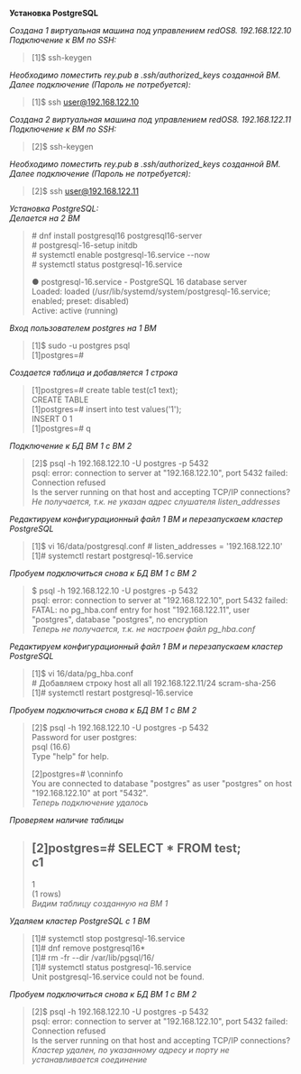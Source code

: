 **Установка PostgreSQL**  
  
*Создана 1 виртуальная машина под управлением redOS8. 192.168.122.10*  
*Подключение к ВМ по SSH:*  
> [1]\$ ssh-keygen  
  
*Необходимо поместить rey.pub в .ssh/authorized_keys созданной ВМ.*  
*Далее подключение (Пароль не потребуется):*  
> [1]\$ ssh user@192.168.122.10  
  
*Создана 2 виртуальная машина под управлением redOS8. 192.168.122.11*  
*Подключение к ВМ по SSH:*  
> [2]\$ ssh-keygen  
  
*Необходимо поместить rey.pub в .ssh/authorized_keys созданной ВМ.*  
*Далее подключение (Пароль не потребуется):*  
> [2]\$ ssh user@192.168.122.11  
  
*Установка PostgreSQL:*  
*Делается на 2 ВМ*  
> \# dnf install postgresql16 postgresql16-server  
> \# postgresql-16-setup initdb  
> \# systemctl enable postgresql-16.service --now  
> \# systemctl status postgresql-16.service  
>  
> ● postgresql-16.service - PostgreSQL 16 database server  
> Loaded: loaded (/usr/lib/systemd/system/postgresql-16.service; enabled; preset: disabled)  
> Active: active (running)  
>  
  
*Вход пользователем postgres на 1 ВМ*  
> [1]\$ sudo -u postgres psql  
> [1]postgres=\#  
  
*Создается таблица и добавляется 1 строка*  
> [1]postgres=\# create table test(c1 text);  
> CREATE TABLE  
> [1]postgres=\# insert into test values('1');  
> INSERT 0 1  
> [1]postgres=\# q  
  
*Подключение к БД ВМ 1 с ВМ 2*  
> [2]\$ psql -h 192.168.122.10 -U postgres -p 5432  
> psql: error: connection to server at "192.168.122.10", port 5432 failed: Connection refused  
> Is the server running on that host and accepting TCP/IP connections?  
> *Не получается, т.к. не указан адрес слушателя listen_addresses*  
  
*Редактируем конфигурационный файл 1 ВМ и перезапускаем кластер PostgreSQL*  
> [1]\$ vi 16/data/postgresql.conf \# listen_addresses = '192.168.122.10'  
> [1]\# systemctl restart postgresql-16.service  
  
*Пробуем подключиться снова к БД ВМ 1 с ВМ 2*  
> \$ psql -h 192.168.122.10 -U postgres -p 5432  
> psql: error: connection to server at "192.168.122.10", port 5432 failed: FATAL: no pg_hba.conf entry for host "192.168.122.11", user "postgres", database "postgres", no encryption  
> *Теперь не получается, т.к. не настроен файл pg_hba.conf*  
  
*Редактируем конфигурационный файл 1 ВМ и перезапускаем кластер PostgreSQL*  
> [1]\$ vi 16/data/pg_hba.conf  
> \# Добавляем строку host all all 192.168.122.11/24 scram-sha-256  
> [1]\# systemctl restart postgresql-16.service  
  
*Пробуем подключиться снова к БД ВМ 1 с ВМ 2*  
> [2]\$ psql -h 192.168.122.10 -U postgres -p 5432  
> Password for user postgres:  
> psql (16.6)  
> Type "help" for help.  
>  
> [2]postgres=\# \conninfo  
> You are connected to database "postgres" as user "postgres" on host "192.168.122.10" at port "5432".  
> *Теперь подключение удалось*  
  
*Проверяем наличие таблицы*  
> [2]postgres=\# SELECT \* FROM test;  
> c1  
> ----  
> 1  
> (1 rows)  
> *Видим таблицу созданную на ВМ 1*  
  
*Удаляем кластер PostgreSQL с 1 ВМ*  
> [1]\# systemctl stop postgresql-16.service  
> [1]\# dnf remove postgresql16*  
> [1]\# rm -fr --dir /var/lib/pgsql/16/  
> [1]\# systemctl status postgresql-16.service  
> Unit postgresql-16.service could not be found.  
  
*Пробуем подключиться снова к БД ВМ 1 с ВМ 2*  
> [2]\$ psql -h 192.168.122.10 -U postgres -p 5432  
> psql: error: connection to server at "192.168.122.10", port 5432 failed: Connection refused  
> Is the server running on that host and accepting TCP/IP connections?  
> *Кластер удален, по указанному адресу и порту не устанавливается соединение*  
  
